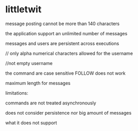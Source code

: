 # littletwit


message posting cannot be more than 140 characters

the application support an unlimited number of messages

messages  and users are persistent across executions

// only alpha numerical characters allowed for the username

//not empty username

the command are case sensitive FOLLOW does not work

maximum length for messages

limitations:

commands are not treated asynchronously

does not consider persistence nor big amount of messages


what it does not support
